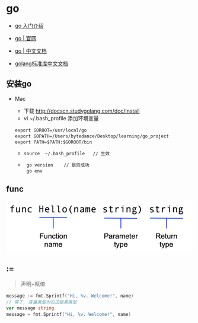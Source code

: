 # go

* [go 入门介绍](https://studygolang.com/articles/21513)
* [go | 官网](https://golang.org/)

* [go | 中文文档](http://docscn.studygolang.com/doc/)

* [golang标准库中文文档](https://studygolang.com/pkgdoc)



## 安装go

* Mac 
  * 下载 http://docscn.studygolang.com/doc/install
  * vi ~/.bash_profile    添加环境变量

  ```
  export GOROOT=/usr/local/go
  export GOPATH=/Users/bytedance/Desktop/learning/go_project
  export PATH=$PATH:$GOROOT/bin
  ```

  * ```
    source  ~/.bash_profile   // 生效
    ```

  * ```
     go version    // 是否成功
     go env  
    ```



## func

![function-syntax](../images/go/function-syntax.png)



## := 

> 声明+赋值

```go
message := fmt.Sprintf("Hi, %v. Welcome!", name)
// 等于, 变量类型为右边结果类型
var message string
message = fmt.Sprintf("Hi, %v. Welcome!", name)
```

